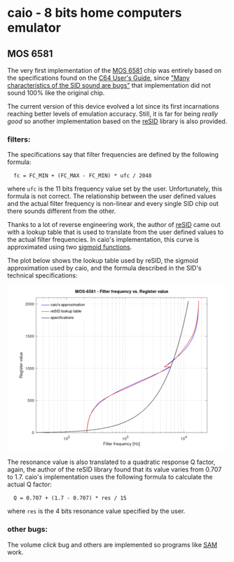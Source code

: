 # caio - 8 bits home computers emulator

## MOS 6581

The very first implementation of the
[MOS 6581](https://en.wikipedia.org/wiki/MOS_Technology_6581) chip was
entirely based on the specifications found on the
[C64 User's Guide](https://www.c64-wiki.com/wiki/Commodore_64_User%27s_Guide),
since ["Many characteristics of the SID sound are bugs"](https://www.c64-wiki.com/wiki/SID#Trivia)
that implementation did not sound 100% like the original chip.

The current version of this device evolved a lot since its first incarnations
reaching better levels of emulation accuracy.
Still, it is far for being *really good* so another implementation based on the
[reSID](https://en.wikipedia.org/wiki/ReSID) library is also provided.

### filters:

The specifications say that filter frequencies are defined by the following
formula:

```
  fc = FC_MIN + (FC_MAX - FC_MIN) * ufc / 2048
```

where `ufc` is the 11 bits frequency value set by the user. Unfortunately,
this formula is not correct. The relationship between the user defined
values and the actual filter frequency is non-linear and every single SID
chip out there sounds different from the other.

Thanks to a lot of reverse engineering work, the author of
[reSID](https://en.wikipedia.org/wiki/ReSID) came out with a lookup table
that is used to translate from the user defined values to the actual filter
frequencies. In caio's implementation, this curve is approximated using two
[sigmoid functions](https://en.wikipedia.org/wiki/Sigmoid_function).

The plot below shows the lookup table used by reSID, the sigmoid approximation
used by caio, and the formula described in the SID's technical specifications:

<img src="filter.png" width="640"/>

The resonance value is also translated to a quadratic response Q factor,
again, the author of the reSID library found that its value varies from
0.707 to 1.7.
caio's implementation uses the following formula to calculate the actual
Q factor:

```
  Q = 0.707 + (1.7 - 0.707) * res / 15

```
where `res` is the 4 bits resonance value specified by the user.

### other bugs:

The volume *click* bug and others are implemented so programs like
[SAM](https://en.wikipedia.org/wiki/Software_Automatic_Mouth) work.
